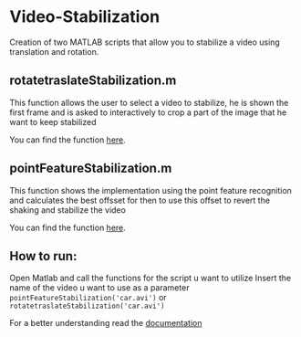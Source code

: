 # Video-Stabilization

Creation of two MATLAB scripts that allow you to stabilize a video using translation and rotation.

## rotatetraslateStabilization.m

This function allows the user to select a video to stabilize, he is shown the
first frame and is asked to interactively to crop a part of the image that he want to keep stabilized

You can find the function [here](https://github.com/LedjoLleshaj/Video-Stabilization/blob/main/rotatetraslateStabilization.m).

## pointFeatureStabilization.m

This function shows the implementation using the point feature recognition and calculates the best offsset for then to use
this offset to revert the shaking and stabilize the video

You can find the function [here](https://github.com/LedjoLleshaj/Video-Stabilization/blob/main/pointFeatureStabilization.m).

## How to run:

Open Matlab and call the functions for the script u want to utilize
Insert the name of the video u want to use as a parameter
`pointFeatureStabilization('car.avi')`
or
`rotatetraslateStabilization('car.avi')`

For a better understanding read the [documentation]()
